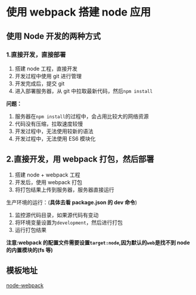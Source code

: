# 使用 webpack 搭建 node 应用

## 使用 Node 开发的两种方式

### 1.直接开发，直接部署

1. 搭建 node 工程，直接开发
2. 开发过程中使用 git 进行管理
3. 开发完成后，提交 git
4. 进入部署服务器，从 git 中拉取最新代码，然后`npm install`

**问题：**

1. 服务器在`npm install`的过程中，会占用比较大的网络资源
2. 代码没有压缩，拉取速度较慢
3. 开发过程中，无法使用较新的语法
4. 开发过程中，无法使用 ES6 模块化

## 2.直接开发，用 webpack 打包，然后部署

1. 搭建 node + webpack 工程
2. 开发后，使用 webpack 打包
3. 将打包结果上传到服务器，服务器直接运行

生产环境的运行：(**具体去看 package.json 的 dev 命令**)

1. 监控源代码目录，如果源代码有变动
2. 将环境变量设置为`development`，然后进行打包
3. 运行打包结果

**注意:webpack 的配置文件需要设置`target:node`,因为默认的`web`是找不到 node 的内置模块的(fs 等)**

## 模板地址

[node-webpack](https://github.com/ZongYan30/node-webpack)
